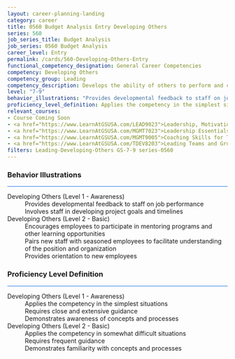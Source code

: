 ```yaml
---
layout: career-planning-landing
category: career
title: 0560 Budget Analysis Entry Developing Others
series: 560
job_series_title: Budget Analysis
job_series: 0560 Budget Analysis
career_level: Entry
permalink: /cards/560-Developing-Others-Entry
functional_competency_designation: General Career Competencies
competency: Developing Others
competency_group: Leading
competency_description: Develops the ability of others to perform and contribute to the organization by providing ongoing feedback and by providing opportunities to learn through formal and informal methods.
level: "7-9"
behavior_illustrations: "Provides developmental feedback to staff on job performance ? Involves staff in developing project goals and timelines ? Encourages employees to participate in mentoring programs and other learning opportunities ? Pairs new staff with seasoned employees to facilitate understanding of the position and organization ? Provides orientation to new employees"
proficiency_level_definition: Applies the competency in the simplest situations ? Requires close and extensive guidance ? Demonstrates awareness of concepts and processes ? Applies the competency in somewhat difficult situations ? Requires frequent guidance ? Demonstrates familiarity with concepts and processes 
relevant_courses: 
- Course Coming Soon
- <a href="https://www.LearnAtGSUSA.com/LEAD9023">Leadership, Motivation and Accountability for High Performance Organizations (LEAD9020), GSU</a>
- <a href="https://www.LearnAtGSUSA.com/MGMT7023">Leadership Essentials (MGMT7020), GSU</a>
- <a href="https://www.LearnAtGSUSA.com/MGMT9005">Coaching Skills for Today's Leaders (MGMT9002), GSU</a>
- <a href="https://www.LearnAtGSUSA.com/TDEV8203">Leading Teams and Groups (TDEV8200), GSU</a>
filters: Leading-Developing-Others GS-7-9 series-0560
---
```


<div class="desktop:grid-col-6 margin-y-3">
  <div class="border-top-2 bg-white padding-3 shadow-5 height-full members-hover border-1px button-border border-top-blue radius-lg card-text-color">
    <h3>Behavior Illustrations</h3>
    <hr style="background-color: #1b74e0 !important;"/>
    <dl class="text-base card-content-color"><dt>Developing Others (Level 1 - Awareness)</dt><dd>Provides developmental feedback to staff on job performance </dd><dd> Involves staff in developing project goals and timelines</dd><dt>Developing Others (Level 2 - Basic)</dt><dd>Encourages employees to participate in mentoring programs and other learning opportunities </dd><dd> Pairs new staff with seasoned employees to facilitate understanding of the position and organization </dd><dd> Provides orientation to new employees</dd></dl>
  </div>
</div>
<div class="desktop:grid-col-6 margin-y-3">
  <div class="border-top-2 bg-white padding-3 shadow-5 height-full members-hover border-1px button-border border-top-blue radius-lg card-text-color">
    <h3>Proficiency Level Definition</h3>
     <hr style="background-color: #1b74e0 !important;"/>
    <dl class="text-base card-content-color"><dt>Developing Others (Level 1 - Awareness)</dt><dd>Applies the competency in the simplest situations </dd><dd> Requires close and extensive guidance </dd><dd> Demonstrates awareness of concepts and processes</dd><dt>Developing Others (Level 2 - Basic)</dt><dd>Applies the competency in somewhat difficult situations </dd><dd> Requires frequent guidance </dd><dd> Demonstrates familiarity with concepts and processes </dd></dl>
  </div>
</div>